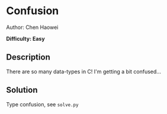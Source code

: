 # Confusion

Author: Chen Haowei

**Difficulty: Easy**

## Description

There are so many data-types in C! I'm getting a bit confused...

## Solution

Type confusion, see `solve.py`
